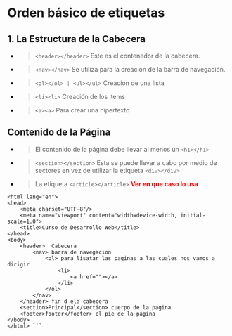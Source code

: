 # Orden básico de etiquetas
## 1. La Estructura de la Cabecera
* >```<header></header>``` Este es el contenedor de la cabecera.
* >```<nav></nav>``` Se utiliza para la creación de la barra de navegación.
* > ```<ol></ol> | <ul></ul>``` Creación de una lista 
* >  ```<li><li>``` Creación de los items
* >  ```<a><a>``` Para crear una hipertexto
## Contenido de la Página
* > El contenido de la página debe llevar al menos un ```<h1></h1>```
* >```<section></section>``` Esta se puede llevar a cabo por medio de sectores en vez de utilizar la etiqueta ```<div></div>```
* > La etiqueta ```<article></article>``` **<spam style="color:red">Ver en que caso lo usa</spam>**


```!DOCTYPE html>
<html lang="en">
<head>
    <meta charset="UTF-8"/>
    <meta name="viewport" content="width=device-width, initial-scale=1.0">
    <title>Curso de Desarrollo Web</title>
</head>
<body>
    <header>  Cabecera
        <nav> barra de navegacion
            <ol> para lisatar las paginas a las cuales nos vamos a dirigir
                <li>
                    <a href=""></a>
                </li>
            </ol>
        </nav>
    </header> fin d ela cabecera
    <section>Principal</section> cuerpo de la pagina
    <footer>footer</footer> el pie de la pagina
</body>
</html> ```
